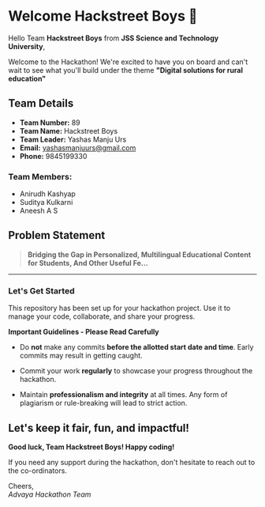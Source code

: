 # Welcome Hackstreet Boys 👋

Hello Team **Hackstreet Boys** from **JSS Science and Technology University**,

Welcome to the Hackathon! We're excited to have you on board and can't wait to see what you'll build under the theme **"Digital solutions for rural education"** 

## Team Details

- **Team Number:** 89  
- **Team Name:** Hackstreet Boys
- **Team Leader:** Yashas Manju Urs  
- **Email:** yashasmanjuurs@gmail.com  
- **Phone:** 9845199330  

### Team Members:
- Anirudh Kashyap 
- Suditya Kulkarni 
- Aneesh A S 

## Problem Statement

> **Bridging the Gap in Personalized, Multilingual Educational Content for Students, And Other Useful Fe...**

---

### Let's Get Started 

This repository has been set up for your hackathon project. Use it to manage your code, collaborate, and share your progress.

**Important Guidelines - Please Read Carefully**

- Do **not** make any commits **before the allotted start date and time**. Early commits may result in getting caught.
- Commit your work **regularly** to showcase your progress throughout the hackathon.

- Maintain **professionalism and integrity** at all times. Any form of plagiarism or rule-breaking will lead to strict action.

Let's keep it fair, fun, and impactful! 
---

**Good luck, Team Hackstreet Boys! Happy coding!**

If you need any support during the hackathon, don't hesitate to reach out to the co-ordinators.

Cheers,  
_Advaya Hackathon Team_